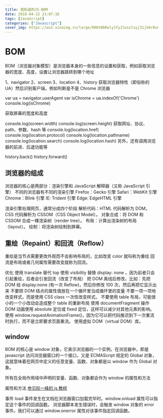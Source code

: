 ```yaml
---
title: 我知道的JS-BOM
date: 2018-04-22 23:07:16
tags: [JavaScript]
categories: ["Javascript"]
cover_img: https://ws2.sinaimg.cn/large/006tNbRwly1fy1lwszlsyj31jk0r8x6p.jpg
---
```


# BOM

BOM（浏览器对象模型）是浏览器本身的一些信息的设置和获取，例如获取浏览器的宽度、高度，设置让浏览器跳转到哪个地址

1、navigator
2、screen
3、location
4、history
获取浏览器特性（即俗称的 UA）然后识别客户端，例如判断是不是 Chrome 浏览器

var ua = navigator.userAgent
var isChrome = ua.indexOf('Chrome')
console.log(isChrome)

<!--more-->

获取屏幕的宽度和高度

console.log(screen.width)
console.log(screen.height)
获取网址、协议、path、参数、hash 等
console.log(location.href)
console.log(location.protocol)
console.log(location.pathname)
console.log(location.search)
console.log(location.hash)
另外，还有调用浏览器的前进、后退功能等

history.back()
history.forward()

## 浏览器的组成

浏览器的核心是两部分：渲染引擎和 JavaScript 解释器（又称 JavaScript 引擎）
不同的浏览器有不同的渲染引擎
Firefox：Gecko 引擎
Safari：WebKit 引擎
Chrome：Blink 引擎
IE: Trident 引擎
Edge: EdgeHTML 引擎

渲染引擎处理网页，通常分成四个阶段
解析代码：HTML 代码解析为 DOM，CSS 代码解析为 CSSOM（CSS Object Model）。
对象合成：将 DOM 和 CSSOM 合成一棵渲染树（render tree）。
布局：计算出渲染树的布局（layout）。
绘制：将渲染树绘制到屏幕。

## 重绘（Repaint）和回流（Reflow）

重绘是当节点需要更改外观而不会影响布局的，比如改变 color 就叫称为重绘
回流是布局或者几何属性需要改变就称为回流。

优化
使用 translate 替代 top
使用 visibility 替换 display: none ，因为前者只会引起重绘，后者会引发回流（改变了布局）
把 DOM 离线后修改，比如：先把 DOM 给 display:none (有一次 Reflow)，然后你修改 100 次，然后再把它显示出来
不要把 DOM 结点的属性值放在一个循环里当成循环里的变量
不要一项一项地改变样式，而是使用 CSS class 一次性改变样式。
不要使用 table 布局，可能很小的一个小改动会造成整个 table 的重新布局
使用 documentFragment 操作 DOM
动画使用 absolute 定位或 fixed 定位，这样可以减少对其他元素的影响。
使用 window.requestAnimationFrame()，因为它可以把代码推迟到下一次重流时执行，而不是立即要求页面重流。
使用虚拟 DOM（virtual DOM）库。

## window

BOM 的核心是 window 对象，它表示浏览器的一个实例。在浏览器中，即是 javascript 访问浏览器窗口的一个接口，又是 ECMAScript 规定的 Global 对象，这就意味着在网页中定义的任意变量、函数、对象都是以 window 作为 Global 对象。

所有在全局作用域中声明的变量、函数、对象都会作为 window 的属性和方法

属性和方法
[参见阮一峰的 js 教程](https://wangdoc.com/javascript/bom/window.html)

事件
load 事件发生在文档在浏览器窗口加载完毕时。window.onload 属性可以指定这个事件的回调函数。
浏览器脚本发生错误时，会触发 window 对象的 error 事件。我们可以通过 window.onerror 属性对该事件指定回调函数。
